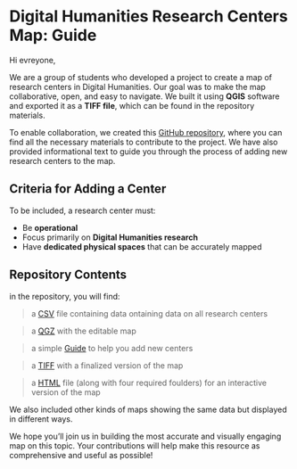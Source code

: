 # Digital Humanities Research Centers Map: Guide 
Hi evreyone, 

We are a group of students who developed a project to create a map of research centers in Digital Humanities. Our goal was to make the map collaborative, open, and easy to navigate. We built it using **QGIS** software and exported it as a **TIFF file**, which can be found in the repository materials.

 
 To enable collaboration, we created this [GitHub repository](https://github.com/DHMap/DH-Research-Centers-Map), where you can find all the necessary materials to contribute to the project. We have also provided informational text to guide you through the process of adding new research centers to the map. 
 

## Criteria for Adding a Center

To be included, a research center must:

<ul>
  
  <li> Be <b> operational</b> </li>

  <li> Focus primarily on <b>Digital Humanities research</b> </li>

  <li> Have <b>dedicated physical spaces</b> that can be accurately mapped </li>

</ul>

## Repository Contents

in the repository, you will find:

 > a [CSV](https://github.com/DHMap/DH-Research-Centers-Map/blob/main/DH%20Centers%20coordinates.csv) file containing data ontaining data on all research centers </li>

 > a [QGZ](https://github.com/DHMap/DH-Research-Centers-Map/blob/main/DH%20Centers%20Map.qgz) with the editable map </li>
    
 >  a simple [Guide](https://github.com/DHMap/DH-Research-Centers-Map/blob/main/How%20to%20add%20a%20center%20in%20the%20Map%20(Guide).pdf) to help you add new centers </li>
  
 >  a [TIFF](https://github.com/DHMap/DH-Research-Centers-Map/blob/main/Digital%20Humanities%20Research%20Centers%20Across%20the%20Globe.tiff) with a finalized version of the map

 > a [HTML](https://github.com/DHMap/DH-Research-Centers-Map/blob/main/Interactive%20Map/index.html) file (along with four required foulders) for an interactive version of the map



We also included other kinds of maps showing the same data but displayed in different ways. 

We hope you’ll join us in building the most accurate and visually engaging map on this topic. Your contributions will help make this resource as comprehensive and useful as possible!

